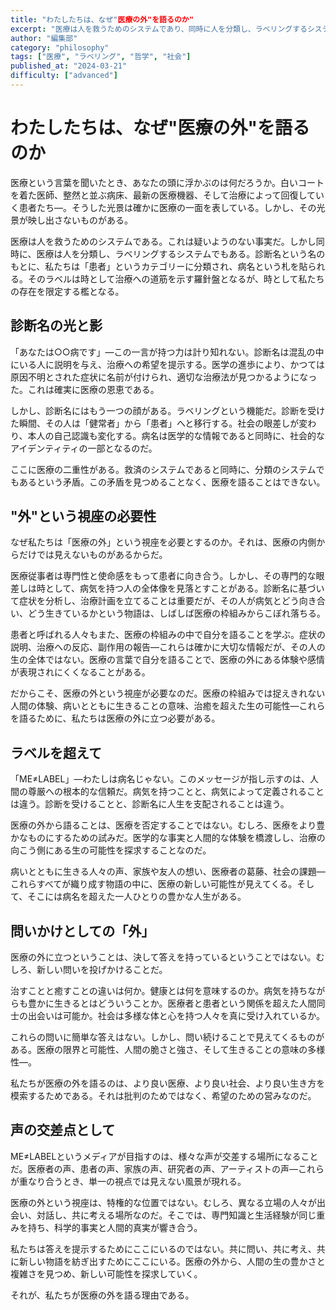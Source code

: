 ```yaml
---
title: "わたしたちは、なぜ"医療の外"を語るのか"
excerpt: "医療は人を救うためのシステムであり、同時に人を分類し、ラベリングするシステムでもある。その二重性の中で、私たちは何を見出すことができるのか。"
author: "編集部"
category: "philosophy"
tags: ["医療", "ラベリング", "哲学", "社会"]
published_at: "2024-03-21"
difficulty: ["advanced"]
---
```


# わたしたちは、なぜ"医療の外"を語るのか

医療という言葉を聞いたとき、あなたの頭に浮かぶのは何だろうか。白いコートを着た医師、整然と並ぶ病床、最新の医療機器、そして治療によって回復していく患者たち—。そうした光景は確かに医療の一面を表している。しかし、その光景が映し出さないものがある。

医療は人を救うためのシステムである。これは疑いようのない事実だ。しかし同時に、医療は人を分類し、ラベリングするシステムでもある。診断名という名のもとに、私たちは「患者」というカテゴリーに分類され、病名という札を貼られる。そのラベルは時として治療への道筋を示す羅針盤となるが、時として私たちの存在を限定する檻となる。

## 診断名の光と影

「あなたは○○病です」—この一言が持つ力は計り知れない。診断名は混乱の中にいる人に説明を与え、治療への希望を提示する。医学の進歩により、かつては原因不明とされた症状に名前が付けられ、適切な治療法が見つかるようになった。これは確実に医療の恩恵である。

しかし、診断名にはもう一つの顔がある。ラベリングという機能だ。診断を受けた瞬間、その人は「健常者」から「患者」へと移行する。社会の眼差しが変わり、本人の自己認識も変化する。病名は医学的な情報であると同時に、社会的なアイデンティティの一部となるのだ。

ここに医療の二重性がある。救済のシステムであると同時に、分類のシステムでもあるという矛盾。この矛盾を見つめることなく、医療を語ることはできない。

## "外"という視座の必要性

なぜ私たちは「医療の外」という視座を必要とするのか。それは、医療の内側からだけでは見えないものがあるからだ。

医療従事者は専門性と使命感をもって患者に向き合う。しかし、その専門的な眼差しは時として、病気を持つ人の全体像を見落とすことがある。診断名に基づいて症状を分析し、治療計画を立てることは重要だが、その人が病気とどう向き合い、どう生きているかという物語は、しばしば医療の枠組みからこぼれ落ちる。

患者と呼ばれる人々もまた、医療の枠組みの中で自分を語ることを学ぶ。症状の説明、治療への反応、副作用の報告—これらは確かに大切な情報だが、その人の生の全体ではない。医療の言葉で自分を語ることで、医療の外にある体験や感情が表現されにくくなることがある。

だからこそ、医療の外という視座が必要なのだ。医療の枠組みでは捉えきれない人間の体験、病いとともに生きることの意味、治癒を超えた生の可能性—これらを語るために、私たちは医療の外に立つ必要がある。

## ラベルを超えて

「ME≠LABEL」—わたしは病名じゃない。このメッセージが指し示すのは、人間の尊厳への根本的な信頼だ。病気を持つことと、病気によって定義されることは違う。診断を受けることと、診断名に人生を支配されることは違う。

医療の外から語ることは、医療を否定することではない。むしろ、医療をより豊かなものにするための試みだ。医学的な事実と人間的な体験を橋渡しし、治療の向こう側にある生の可能性を探求することなのだ。

病いとともに生きる人々の声、家族や友人の想い、医療者の葛藤、社会の課題—これらすべてが織り成す物語の中に、医療の新しい可能性が見えてくる。そして、そこには病名を超えた一人ひとりの豊かな人生がある。

## 問いかけとしての「外」

医療の外に立つということは、決して答えを持っているということではない。むしろ、新しい問いを投げかけることだ。

治すことと癒すことの違いは何か。健康とは何を意味するのか。病気を持ちながらも豊かに生きるとはどういうことか。医療者と患者という関係を超えた人間同士の出会いは可能か。社会は多様な体と心を持つ人々を真に受け入れているか。

これらの問いに簡単な答えはない。しかし、問い続けることで見えてくるものがある。医療の限界と可能性、人間の脆さと強さ、そして生きることの意味の多様性—。

私たちが医療の外を語るのは、より良い医療、より良い社会、より良い生き方を模索するためである。それは批判のためではなく、希望のための営みなのだ。

## 声の交差点として

ME≠LABELというメディアが目指すのは、様々な声が交差する場所になることだ。医療者の声、患者の声、家族の声、研究者の声、アーティストの声—これらが重なり合うとき、単一の視点では見えない風景が現れる。

医療の外という視座は、特権的な位置ではない。むしろ、異なる立場の人々が出会い、対話し、共に考える場所なのだ。そこでは、専門知識と生活経験が同じ重みを持ち、科学的事実と人間的真実が響き合う。

私たちは答えを提示するためにここにいるのではない。共に問い、共に考え、共に新しい物語を紡ぎ出すためにここにいる。医療の外から、人間の生の豊かさと複雑さを見つめ、新しい可能性を探求していく。

それが、私たちが医療の外を語る理由である。 